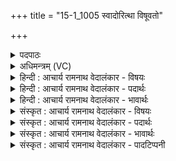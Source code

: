 +++
title = "15-1_1005 स्वादोरित्था विषूवतो"

+++
<details><summary>पदपाठः</summary>

स्वा꣣दोः꣢। इ꣣त्था꣢। वि꣣षूव꣡तः꣢। वि꣣। सूव꣡तः꣢। म꣡धोः꣢꣯। पि꣣बन्ति। गौर्यः꣢। याः। इ꣡न्द्रे꣢꣯ण। स꣣या꣡व꣢रीः। स꣣। या꣡व꣢꣯रीः। वृ꣡ष्णा꣢꣯। म꣡द꣢꣯न्ति। शो꣣भ꣡था꣢। व꣡स्वीः꣢꣯। अ꣡नु꣢꣯। स्व꣣रा꣡ज्य꣢म्। स्व꣣। रा꣡ज्य꣢꣯म्। १००५।
</details>

<details><summary>अधिमन्त्रम् (VC)</summary>

- इन्द्रः
- गोतमो राहूगणः
- पङ्क्तिः
- पञ्चमः
</details>

<details><summary>हिन्दी : आचार्य रामनाथ वेदालंकार - विषयः</summary>

प्रथम ऋचा की पूर्वार्चिक में ४०९ क्रमाङ्क पर आत्मिक तथा राष्ट्रिय स्वराज्य के विषय में व्याख्या की जा चुकी है। यहाँ सूर्य के स्वराज्य का वर्णन करते हैं।
</details>

<details><summary>हिन्दी : आचार्य रामनाथ वेदालंकार - पदार्थः</summary>

पदार्थान्वय -  (गौर्यः) चमकीली सूर्यकिरणें (इत्था) सचमुच (वि-सुवतः) विशेषरूप से भूमि पर बरसते हुए बादल के (स्वादोः) स्वादु (मधोः) मधुर जल का (पिबन्ति) पान करती हैं, (याः) जो सूर्यकिरणें (वृष्णा) वर्षा करनेवाले (इन्द्रेण) सूर्य की (सयावरीः) सहगामिनी होती हुई (शोभथा) शोभन प्रकार से (मदन्ति) आनन्दित करती हैं। (वस्वीः) निवासक वे किरणें (स्वराज्यम्) सूर्य के स्वराज्य के (अनु) अनुकूल चलती हैं ॥१॥
</details>

<details><summary>हिन्दी : आचार्य रामनाथ वेदालंकार - भावार्थः</summary>

भावार्थ -  अहो,सूर्य का स्वराज्य कैसा दर्शनीय है!किस प्रकार सूर्य-किरणें निर्बाध होकर मेघ से बरसाये हुए नदी,नद,समुद्र आदि में व्याप्त जल को पीकर,पुनः बादल बनाकर फिर मेघ-जल को भूमि पर बरसा देती हैं। वैसे ही हमें भी चाहिए कि हम भी आन्तरिक स्वराज्य तथा अपने राष्ट्र के स्वराज्य की अर्चना करें ॥१॥
</details>

<details><summary>संस्कृत : आचार्य रामनाथ वेदालंकार - विषयः</summary>

तत्र प्रथमा ऋक् पूर्वार्चिके ४०९ क्रमाङ्के आत्मिकस्य राष्ट्रियस्य च स्वराज्यस्य विषये व्याख्याता। अत्र सूर्यस्य स्वराज्यं वर्ण्यते।
</details>

<details><summary>संस्कृत : आचार्य रामनाथ वेदालंकार - पदार्थः</summary>

पदार्थान्वय -  (गौर्यः) रोचमानाः सूर्यदीधितयः।[गौरी रोचतेर्ज्वलतिकर्मणः। निरु० ११।३९।] (इत्था) सत्यम् (वि-सुवतः) विशेषेण भूमौ वर्षतः पर्जन्यस्य (स्वादोः) उत्कृष्टस्वादवतः (मधोः) मधुरस्य उदकस्य।[द्वितीयार्थे षष्ठी।] (पिबन्ति) पानं कुर्वन्ति, (याः) सूर्यदीधितयः (वृष्णा) वर्षकेण (इन्द्रेण) सूर्येण (सयावरीः) सयावर्यः,सह वर्तमानाः सत्यः (शोभया) शोभनप्रकारेण (मदन्ति) मदयन्ति।[मदी हर्षग्लेपनयोः भ्वादिः,णिज्गर्भः।] (वस्वीः) वस्व्यः निवासयित्र्यः ताः (स्वराज्यम्) सूर्यस्य स्वकीयं साम्राज्यम् (अनु) अनुसरन्ति।[उपसर्गबलाद् योग्यक्रियाध्याहारः]॥१॥२
</details>

<details><summary>संस्कृत : आचार्य रामनाथ वेदालंकार - भावार्थः</summary>

भावार्थ -  अहो,दर्शनीयं सूर्यस्य स्वराज्यम्। कथं सूर्यरश्मयो निर्बाधाः सन्तो मेघाभिवृष्टं नदीनदसमुद्रादिषु व्याप्तं पयः पीत्वा पुनर्मेघान् निर्माय पुनरप्युदकं भूमौ वर्षन्ति। तथैवास्माभिरप्यन्तःस्वराज्यं राष्ट्रस्य च स्वराज्यमर्चनीयम् ॥१॥
</details>

<details><summary>संस्कृत : आचार्य रामनाथ वेदालंकार - पादटिप्पनी</summary>

टिप्पनी -   १. ऋ० १।८४।१०, अथ० २०।१०९।१, उभयत्र ‘मधोः’, ‘शोभथा’ इत्यत्र ‘मध्वः॑’, ‘शो॒भसे॒’ इति पाठः। साम० ४०९। २. ऋग्भाष्ये दयानन्दर्षिर्मन्त्रमिमं ‘नहि स्वसेनापतिभिर्वीरसेनाभिश्च विना स्वराज्यस्य शोभारक्षणे भवितुं शक्ये’ इति विषये व्याख्यातवान्।
</details>